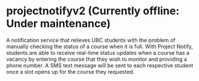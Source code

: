 # projectnotifyv2 (Currently offline: Under maintenance)

A notification service that relieves UBC students with the problem of manually checking the status of a course when it is full. With Project Notify, students are able to receive real-time status updates when a course has a vacancy by entering the course that they wish to monitor and providing a phone number. A SMS text message will be sent to each respective student once a slot opens up for the course they requested.
